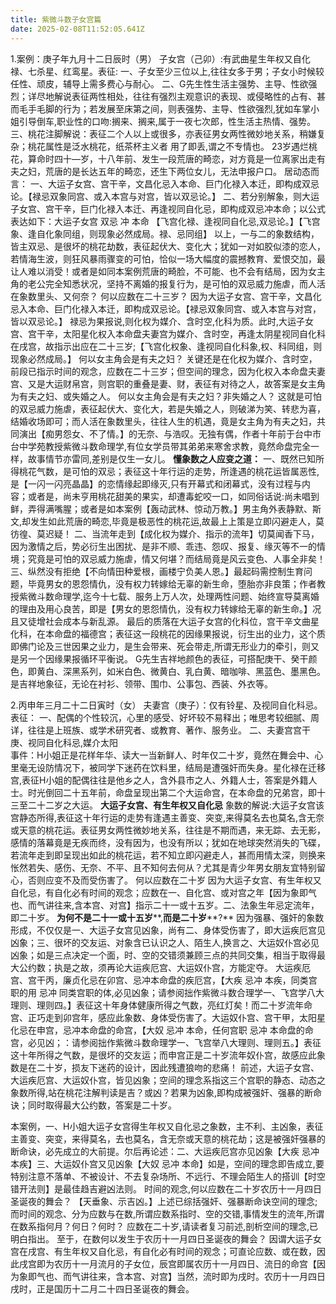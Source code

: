 ```yaml
---
title: 紫微斗数子女宫篇
date: 2025-02-08T11:52:05.641Z
---
```


1.案例：庚子年九月十二日辰时（男）
子女宫（己卯）:有武曲星生年权又自化禄、七杀星、红鸾星。表征:
一、子女至少三位以上,往往女多于男；子女小时候较任性、顽皮，辅导上需多费心与耐心。
二、G先生性生活主强势、主导、性欲强烈；详尽地解说表征两性相处，往往有强烈主观意识的表现、或侵略性的占有、甚而毛手毛脚的行为；若发展至床第之间，则表强势、主导、性欲强烈,犹如车掌小姐引导倒车,职业性的口吻:搁来、搁来,属于一夜七次郎，性生活主热情、强势。
三、桃花注脚解说：表征二个人以上或很多，亦表征男女两性微妙地关系，稍嫌复杂；桃花属性是泛水桃花，纸茶杯主义者 用了即丢,谓之不专情也。
23岁遇烂桃花，算命时四十—岁，十八年前、发生一段荒唐的畸恋，对方竟是一位离家出走有夫之妇，荒唐的是长达五年的畸恋，还生下两位女儿，无法申报户口。
居动态而言：
一、大运子女宫、宫干辛，文昌化忌入本命、巨门化禄入本迁，即构成双忌论。【禄忌双象同宫、或入本宫与对宫，皆以双忌论。】
二、若分别解象，则大运子女宫、宫干辛，巨门化禄入本迁、再逢视同自化忌，即构成双忌冲本命；以公式表达如下：大运子女宫 双忌 冲 本命 【飞宫化禄、逢视同自化忌,双忌论。】【飞宫象、逢自化象同组，则现象必然成局。禄、忌同组】
以上，一与二的象数结构，皆主双忌、是很坏的桃花劫数，表征起伏大、变化大；犹如一对如胶似漆的恋人，若情海生波，则狂风暴雨骤变的可怕，恰似一场大幅度的震撼教育、爱恨交加，最让人难以消受！或者是如同本案例荒唐的畸脸，不可能、也不会有结局，因为女主角的老公完全知悉状况，坚持不离婚的报复行为，是可怕的双忌威力施虐，而人活在象数里头、又何奈？
何以应数在二十三岁？
因为大运子女宫、宫干辛，文昌化忌入本命、巨门化禄入本迁，即构成双忌论。【禄忌双象同宫、或入本宫与对宫，皆以双忌论。】
禄忌为果报说,则化权为媒介、含时空,化科为质。此时,大运子女宫、宫干辛，太阳星化权入本命盘夫妻宫为媒介、含时空，再逢太阴星视同自化科在戌宫，故指示出应在二十三岁;【飞宫化权象、逢视同自化科象,权、科同组，则现象必然成局。】
何以女主角会是有夫之妇？
关键还是在化权为媒介、含时空，前段已指示时间的观念，应数在二十三岁；但空间的理念，因为化权入本命盘夫妻宫、又是大运财帛宫，则宫职的重叠是妻、财，表征有对待之人，故答案是女主角为有夫之妇、或失婚之人。
何以女主角会是有夫之妇？非失婚之人？
这就是可怕的双忌威力施虐，表征起伏大、变化大，若是失婚之人，则破涕为笑、转悲为喜，结婚收场即可；而人活在象数里头，往往人生的机遇，竟是女主角为有夫之妇，共同演出【痴男怨女、不了情。】的无奈、与浩叹。无独有偶，作者十年前于台中市台中学苑教授紫微斗数命理学,有位女学员带其弟弟来寒舍求教，竟然命盘完全一样，故事情节亦雷同,差别是仅生一女儿。
**懂象数之人应变之道：**
一、既然已知所得桃花气数，是可怕的双忌；表征这十年行运的走势，所逢遇的桃花运皆属恶性,是【一闪一闪亮晶晶】的恋情缘起即缘灭,只有开幕式和闭幕式，没有过程与内容；或者是，尚未亨用桃花甜美的果实，却遭毒蛇咬一口，如同俗话说:尚未唱到鲜，弄得满嘴腥；或者是如本案例【轰动武林、惊动万教。】男主角外表静默、斯文,却发生如此荒唐的畸恋,毕竟是极恶性的桃花运,故最上上策是立即闪避走人，莫彷徨、莫迟疑！
二、当流年走到【成化权为媒介、指示的流年】切莫闻香下马，因为激情之后，势必衍生出困扰、是非不顺、乖违、怨叹、报复、缘灭等不一的情境；究竟是可怕的双忌威力施虐，情又何堪？而结局竟是风云变色、人事全非矣！
三、纵然没有拒绝【不向情田种爱根，画楼宁负美人恩。】最起码需控制生育问题，毕竟男女的恩怨情仇，没有权力转嫁给无辜的新生命，堕胎亦非良策；作者教授紫微斗数命理学,迄今十七载、服务上万人次，处理两性问题、始终宣导莫离婚的理由及用心良苦，即是【男女的恩怨情仇，没有权力转嫁给无辜的新生命。】况且又徒增社会成本与新乱源。
最后的质落在大运子女宫的化科位，宫干辛文曲星化科，在本命盘的福德宫；表征这一段桃花的因缘果报说，衍生出的业力，这个质即佛门论及三世因果之业力，是生会带来、死会带走,所谓无形业力的牵引，则又是另一个因缘果报循环平衡说。
G先生吉祥地颜色的表征，可搭配庚干、癸干颜色，即黄白、深黑系列，如米白色、微黄白、乳白黄、暗咖啡、黑蓝色、墨黑色。是吉祥地象征，无论在衬衫、领带、围巾、公事包、西装、外衣等。

2.丙申年三月二十二日寅时（女）
夫妻宫（庚子）：仅有铃星、及视同自化科忌。表征：
一、配偶的个性较沉，心里的感受、好坏较不易释出；唯思考较细腻、周详，往往是上班族、或学术研究者、或教育、著作、服务业。
二、夫妻宫宫干庚、视同自化科忌,媒介太阳         
事件：H小姐正是花样年华、读大一当新鲜人、时年仅二十岁，竟然在舞会中、心里毫无设防情况下，被同学下迷药在饮料里，结局是遭强奸而失身。星化禄在迁移宫,表征H小姐的配偶往往是他乡之人，含外县市之人、外籍人士，答案是外籍人士。时光倒回二十五年前，命盘呈现出第二个大运命宫，在本命盘的兄弟宫，即十三至二十二岁之大运。
**大运子女宫、有生年权又自化忌**
象数的解说:大运子女宫该宫静态所得,表征这十年行运的走势有逢遇主善变、突变,来得莫名去也莫名,含无奈或天意的桃花运。表征男女两性微妙地关系，往往是不期而遇，来无踪、去无影，感情的落幕竟是无疾而终，没有因为，也没有所以；犹如在地球突然消失的飞碟，若流年走到即呈现出如此的桃花运，若不知立即闪避走人，甚而用情太深，则换来怅然若失、感伤、无奈、不平、且不知何去何从？尤其是青少年男女朋友宜特别留心，否则应变不及而受伤害了。
何以应数在二十岁
因为大运子女宫、有生年权又自化忌，有自化必有时间的观念；应数在一、自化宫、或对宫之年【因为象即气也、而气讲往来,含本宫、对宫】指示二十一或十五岁。二、法象生年忌定流年，即二十岁。
**为何不是二十一或十五岁****,****而是二十岁******?**
因为强暴、强奸的象数形成，不仅仅是一、大运子女宫见凶象，尚有二、身体受伤害了，即大运疾厄宫见凶象；三、很坏的交友运、对象含已认识之人、陌生人,换言之、大运奴仆宫必见凶象；如是三点决定一个面，时、空的交错须兼顾三点的共同交集，相当于取得最大公约数；执是之故，须再论大运疾厄宫、大运奴仆宫，方能定夺。
大运疾厄宫、宫干丙，廉贞化忌在卯宫、忌冲本命盘的疾厄宫，【大疾 忌冲 本疾，同类宫职的用 忌冲 同类宫职的体,必见凶象；请参阅拙作紫微斗数合理学一、飞宫学八大理则、理则四。】表征这十年身体健康所得之气数，亮红灯矣！而二十岁流年命宫、正巧走到卯宫年，感应此象数、身体受伤害了。大运奴仆宫、宫干甲，太阳星化忌在申宫，忌冲本命盘的命宫，【大奴 忌冲 本命，任何宫职 忌冲 本命盘的命宫，必见凶；：请参阅拙作紫微斗数命理学一、飞宫举八大理则、理则五。】表征这十年所得之气数，是很坏的交友运；而申宫正是二十岁流年奴仆宫，故感应此象数是在二十岁，损友下迷药的设计，因此残遭狼吻的悲痛！
前述，大运子女宫、大运疾厄宫、大运奴仆宫，皆见凶象；空间的理念系指这三个宫职的静态、动态之象数所得,站在桃花注解判读是吉？或凶？若果为凶象,即构成被强奸、强暴的断命诀；同时取得最大公约数，答案是二十岁。

本案例，一、H小姐大运子女宫得生年权又自化忌之象数，主不利、主凶象，表征主善变、突变，来得莫名，去也莫名，含无奈或天意的桃花劫；这是被强奸强暴的断命诀，必先成立的大前提。尔后再论述：二、大运疾厄宫亦见凶象【大疾 忌冲 本疾】三、大运奴仆宫又见凶象【大奴 忌冲 本命】如是，空间的理念即告成立,要特别注意不落单、不被设计、不去复杂场所、不远行、不理会陌生人的搭训【时空错开法则】是最佳趋吉避凶法则。
时间的观念,何以应数在二十岁农历十一月四日圣诞夜的舞会？
【天垂象、示吉凶。】上述已综括强奸、强暴断命诀空间的理念;而时间的观念、分为应数与在数,所谓应数系指时、空的交错,事情发生的流年,所谓在数系指何月？何日？何时？
应数在二十岁,请读者复习前述,剖析空间的理念,已明白指出。
至于，在数何以发生于农历十一月四日圣诞夜的舞会？
因谓大运子女宫在戌宫、有生年权又自化忌，有自化必有时间的观念；可直论应数、或在数，因此戌宫即为农历十一月流月的子女位，辰宫即属农历十一月四日、流日的命宫【因为象即气也、而气讲往来，含本宫、对宫】当然，流时即为戌时。农历十一月四日戌时，正是国历十二月二十四日圣诞夜的舞会。

